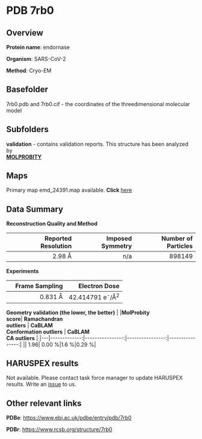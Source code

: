 # PDB 7rb0

## Overview

**Protein name**: endornase

**Organism**: SARS-CoV-2

**Method**: Cryo-EM



## Basefolder

7rb0.pdb and 7rb0.cif - the coordinates of the threedimensional molecular model

## Subfolders





**validation** - contains validation reports. This structure has been analyzed by <br>  [**MOLPROBITY**](https://github.com/thorn-lab/coronavirus_structural_task_force/tree/master/pdb/endornase/SARS-CoV-2/7rb0/validation/molprobity)    



## Maps

Primary map emd_24391.map available. **Click** [here](http://ftp.wwpdb.org/pub/emdb/structures/EMD-24391/map/) 

## Data Summary
**Reconstruction Quality and Method**

|   | Reported Resolution | Imposed Symmetry | Number of Particles |
|---|-------------:|----------------:|--------------:|
|   |2.98 Å|n/a|898149|

**Experiments**

|   | Frame Sampling | Electron Dose |
|---|-------------:|----------------:|
|   |0.831 Å|42.414791 e<sup>-</sup>/Å<sup>2</sup>|

**Geometry validation (the lower, the better)**
|   |**MolProbity<br>score**| **Ramachandran<br>outliers** | **CaBLAM<br>Conformation outliers** | **CaBLAM<br>CA outliers** |
|---|-------------:|----------------:|----------------:|----------------:|
||  1.96|  0.00 %|1.6 %|0.29 %|

## HARUSPEX results

Not available. Please contact task force manager to update HARUSPEX results. Write an [issue](https://github.com/thorn-lab/coronavirus_structural_task_force/issues) to us.

## Other relevant links 
**PDBe**:  https://www.ebi.ac.uk/pdbe/entry/pdb/7rb0
 
**PDBr**: https://www.rcsb.org/structure/7rb0 
